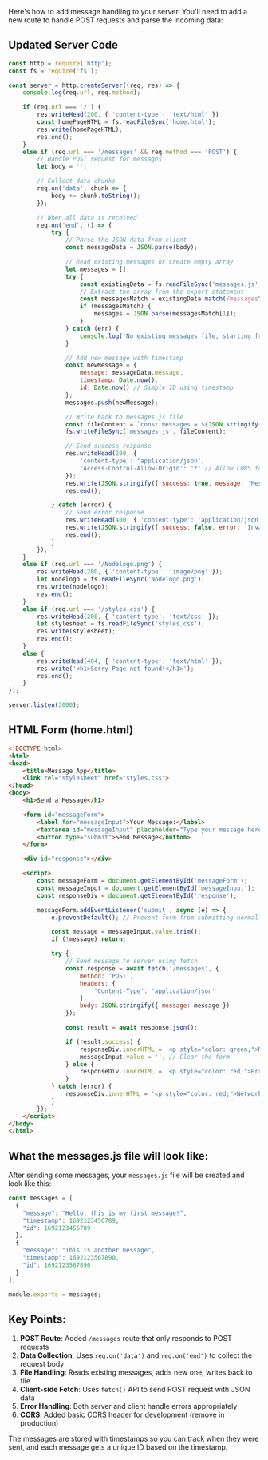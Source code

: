 Here's how to add message handling to your server. You'll need to add a new route to handle POST requests and parse the incoming data:

## Updated Server Code

```javascript
const http = require('http');
const fs = require('fs');

const server = http.createServer((req, res) => {
    console.log(req.url, req.method);

    if (req.url === '/') {
        res.writeHead(200, { 'content-type': 'text/html' })
        const homePageHTML = fs.readFileSync('home.html');
        res.write(homePageHTML);
        res.end();
    }
    else if (req.url === '/messages' && req.method === 'POST') {
        // Handle POST request for messages
        let body = '';

        // Collect data chunks
        req.on('data', chunk => {
            body += chunk.toString();
        });

        // When all data is received
        req.on('end', () => {
            try {
                // Parse the JSON data from client
                const messageData = JSON.parse(body);

                // Read existing messages or create empty array
                let messages = [];
                try {
                    const existingData = fs.readFileSync('messages.js', 'utf8');
                    // Extract the array from the export statement
                    const messagesMatch = existingData.match(/messages\s*=\s*(\[.*\])/s);
                    if (messagesMatch) {
                        messages = JSON.parse(messagesMatch[1]);
                    }
                } catch (err) {
                    console.log('No existing messages file, starting fresh');
                }

                // Add new message with timestamp
                const newMessage = {
                    message: messageData.message,
                    timestamp: Date.now(),
                    id: Date.now() // Simple ID using timestamp
                };
                messages.push(newMessage);

                // Write back to messages.js file
                const fileContent = `const messages = ${JSON.stringify(messages, null, 2)};\n\nmodule.exports = messages;`;
                fs.writeFileSync('messages.js', fileContent);

                // Send success response
                res.writeHead(200, {
                    'content-type': 'application/json',
                    'Access-Control-Allow-Origin': '*' // Allow CORS for testing
                });
                res.write(JSON.stringify({ success: true, message: 'Message saved!' }));
                res.end();

            } catch (error) {
                // Send error response
                res.writeHead(400, { 'content-type': 'application/json' });
                res.write(JSON.stringify({ success: false, error: 'Invalid data' }));
                res.end();
            }
        });
    }
    else if (req.url === '/Nodelogo.png') {
        res.writeHead(200, { 'content-type': 'image/png' });
        let nodelogo = fs.readFileSync('Nodelogo.png');
        res.write(nodelogo);
        res.end();
    }
    else if (req.url === '/styles.css') {
        res.writeHead(200, { 'content-type': 'text/css' });
        let stylesheet = fs.readFileSync('styles.css');
        res.write(stylesheet);
        res.end();
    }
    else {
        res.writeHead(404, { 'content-type': 'text/html' });
        res.write('<h1>Sorry Page not found!</h1>');
        res.end();
    }
});

server.listen(3000);
```

## HTML Form (home.html)

```html
<!DOCTYPE html>
<html>
<head>
    <title>Message App</title>
    <link rel="stylesheet" href="styles.css">
</head>
<body>
    <h1>Send a Message</h1>

    <form id="messageForm">
        <label for="messageInput">Your Message:</label>
        <textarea id="messageInput" placeholder="Type your message here..." required></textarea>
        <button type="submit">Send Message</button>
    </form>

    <div id="response"></div>

    <script>
        const messageForm = document.getElementById('messageForm');
        const messageInput = document.getElementById('messageInput');
        const responseDiv = document.getElementById('response');

        messageForm.addEventListener('submit', async (e) => {
            e.preventDefault(); // Prevent form from submitting normally

            const message = messageInput.value.trim();
            if (!message) return;

            try {
                // Send message to server using fetch
                const response = await fetch('/messages', {
                    method: 'POST',
                    headers: {
                        'Content-Type': 'application/json'
                    },
                    body: JSON.stringify({ message: message })
                });

                const result = await response.json();

                if (result.success) {
                    responseDiv.innerHTML = '<p style="color: green;">Message sent successfully!</p>';
                    messageInput.value = ''; // Clear the form
                } else {
                    responseDiv.innerHTML = '<p style="color: red;">Error: ' + result.error + '</p>';
                }
            } catch (error) {
                responseDiv.innerHTML = '<p style="color: red;">Network error: ' + error.message + '</p>';
            }
        });
    </script>
</body>
</html>
```

## What the messages.js file will look like:

After sending some messages, your `messages.js` file will be created and look like this:

```javascript
const messages = [
  {
    "message": "Hello, this is my first message!",
    "timestamp": 1692123456789,
    "id": 1692123456789
  },
  {
    "message": "This is another message",
    "timestamp": 1692123567890,
    "id": 1692123567890
  }
];

module.exports = messages;
```

## Key Points:

1. **POST Route**: Added `/messages` route that only responds to POST requests
2. **Data Collection**: Uses `req.on('data')` and `req.on('end')` to collect the request body
3. **File Handling**: Reads existing messages, adds new one, writes back to file
4. **Client-side Fetch**: Uses `fetch()` API to send POST request with JSON data
5. **Error Handling**: Both server and client handle errors appropriately
6. **CORS**: Added basic CORS header for development (remove in production)

The messages are stored with timestamps so you can track when they were sent, and each message gets a unique ID based on the timestamp.